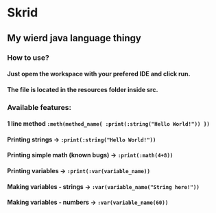 # Skrid
## My wierd java language thingy

### **How to use?**
#### Just opem the workspace with your prefered IDE and click run.
#### The file is located in the resources folder inside src.
### **Available features:**
#### **1 line method ```:meth(method_name{ :print(:string("Hello World!")) })```**
#### **Printing strings -> ```:print(:string("Hello World!"))```**
#### **Printing simple math (known bugs) -> ```:print(:math(4+8))```**
#### **Printing variables -> ```:print(:var(variable_name))```**
#### **Making variables - strings -> ```:var(variable_name("String here!"))```**
#### **Making variables - numbers -> ```:var(variable_name(60))```**
